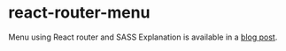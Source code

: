 # react-router-menu
Menu using React router and SASS
Explanation is available in a [blog post](https://vijayt.com/post/simple-menu-using-react-router-and-sass/).
